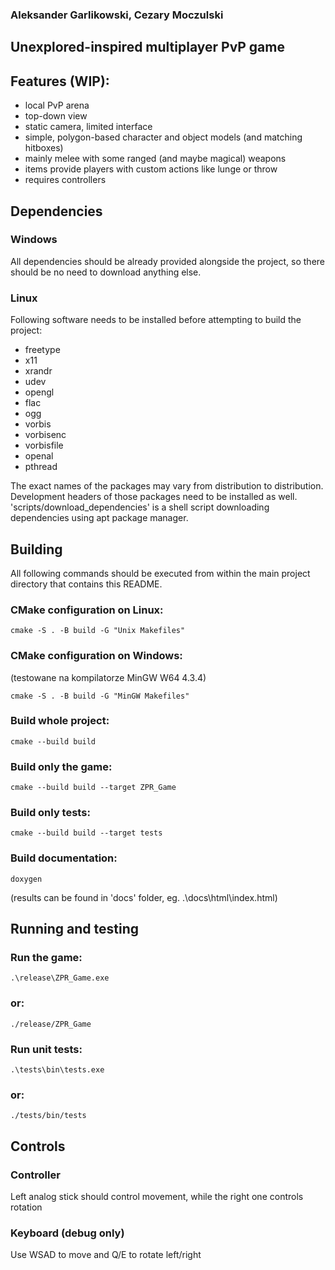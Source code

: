 ### Aleksander Garlikowski, Cezary Moczulski 

## Unexplored-inspired multiplayer PvP game

## Features (WIP):
 - local PvP arena
 - top-down view
 - static camera, limited interface
 - simple, polygon-based character and object models (and matching hitboxes)
 - mainly melee with some ranged (and maybe magical) weapons
 - items provide players with custom actions like lunge or throw
 - requires controllers

## Dependencies
### Windows
All dependencies should be already provided alongside the project, so there should be no need to download anything else.
### Linux
Following software needs to be installed before attempting to build the project:
 - freetype
 - x11
 - xrandr
 - udev
 - opengl
 - flac
 - ogg
 - vorbis
 - vorbisenc
 - vorbisfile
 - openal
 - pthread  

The exact names of the packages may vary from distribution to distribution. Development headers of those packages need to be installed as well.
'scripts/download_dependencies' is a shell script downloading dependencies using apt package manager.

## Building
All following commands should be executed from within the main project directory that contains this README.

### CMake configuration on Linux: 
    cmake -S . -B build -G "Unix Makefiles"

### CMake configuration on Windows: 
(testowane na kompilatorze MinGW W64 4.3.4)

    cmake -S . -B build -G "MinGW Makefiles" 

### Build whole project: 
    cmake --build build 

### Build only the game: 
    cmake --build build --target ZPR_Game 

### Build only tests: 
    cmake --build build --target tests 

### Build documentation: 
    doxygen 

(results can be found in 'docs' folder, eg. .\docs\html\index.html)

## Running and testing

### Run the game:
    .\release\ZPR_Game.exe 
### or:
    ./release/ZPR_Game

### Run unit tests:
    .\tests\bin\tests.exe
### or:
    ./tests/bin/tests


## Controls

### Controller
Left analog stick should control movement, while the right one controls rotation

### Keyboard (debug only)
Use WSAD to move and Q/E to rotate left/right
